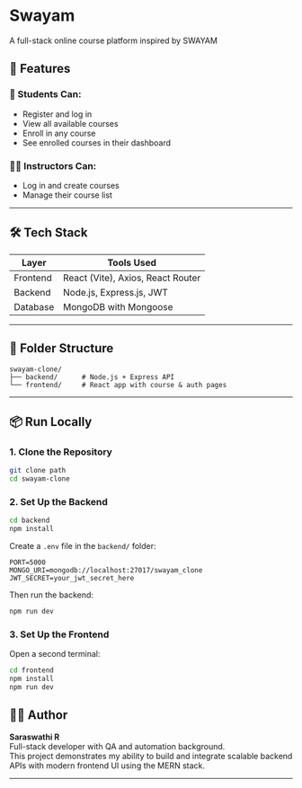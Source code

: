 # Swayam
A full-stack online course platform inspired by SWAYAM

## 🚀 Features

### 👤 Students Can:
- Register and log in
- View all available courses
- Enroll in any course
- See enrolled courses in their dashboard

### 🧑‍🏫 Instructors Can:
- Log in and create courses
- Manage their course list

---

## 🛠️ Tech Stack

| Layer     | Tools Used                        |
|-----------|-----------------------------------|
| Frontend  | React (Vite), Axios, React Router |
| Backend   | Node.js, Express.js, JWT          |
| Database  | MongoDB with Mongoose             |

---

## 📁 Folder Structure

```
swayam-clone/
├── backend/      # Node.js + Express API
└── frontend/     # React app with course & auth pages
```

---

## 📦 Run Locally

### 1. Clone the Repository

```bash
git clone path
cd swayam-clone
```

### 2. Set Up the Backend

```bash
cd backend
npm install
```

Create a `.env` file in the `backend/` folder:

```
PORT=5000
MONGO_URI=mongodb://localhost:27017/swayam_clone
JWT_SECRET=your_jwt_secret_here
```

Then run the backend:

```bash
npm run dev
```

### 3. Set Up the Frontend

Open a second terminal:

```bash
cd frontend
npm install
npm run dev
```


## 👩‍💻 Author

**Saraswathi R**  
Full-stack developer with QA and automation background.  
This project demonstrates my ability to build and integrate scalable backend APIs with modern frontend UI using the MERN stack.

---
